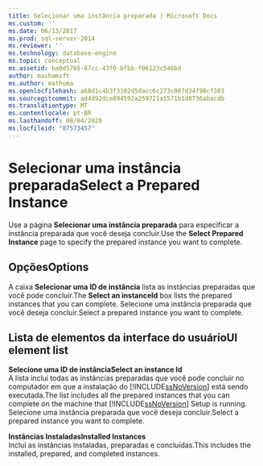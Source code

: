 ```yaml
---
title: Selecionar uma instância preparada | Microsoft Docs
ms.custom: ''
ms.date: 06/13/2017
ms.prod: sql-server-2014
ms.reviewer: ''
ms.technology: database-engine
ms.topic: conceptual
ms.assetid: ba0d57b5-87cc-43f0-bfbb-f06123c546bd
author: mashamsft
ms.author: mathoma
ms.openlocfilehash: a68d1c4b3f3102d5dacc6c273c007d34f90cf303
ms.sourcegitcommit: ad4d92dce894592a259721a1571b1d8736abacdb
ms.translationtype: MT
ms.contentlocale: pt-BR
ms.lasthandoff: 08/04/2020
ms.locfileid: "87573457"
---
```

# <a name="select-a-prepared-instance"></a><span data-ttu-id="d84f5-102">Selecionar uma instância preparada</span><span class="sxs-lookup"><span data-stu-id="d84f5-102">Select a Prepared Instance</span></span>
  <span data-ttu-id="d84f5-103">Use a página **Selecionar uma instância preparada** para especificar a instância preparada que você deseja concluir.</span><span class="sxs-lookup"><span data-stu-id="d84f5-103">Use the **Select Prepared Instance** page to specify the prepared instance you want to complete.</span></span>  
  
## <a name="options"></a><span data-ttu-id="d84f5-104">Opções</span><span class="sxs-lookup"><span data-stu-id="d84f5-104">Options</span></span>  
 <span data-ttu-id="d84f5-105">A caixa **Selecionar uma ID de instância** lista as instâncias preparadas que você pode concluir.</span><span class="sxs-lookup"><span data-stu-id="d84f5-105">The **Select an instanceId** box lists the prepared instances that you can complete.</span></span> <span data-ttu-id="d84f5-106">Selecione uma instância preparada que você deseja concluir.</span><span class="sxs-lookup"><span data-stu-id="d84f5-106">Select a prepared instance you want to complete.</span></span>  
  
## <a name="ui-element-list"></a><span data-ttu-id="d84f5-107">Lista de elementos da interface do usuário</span><span class="sxs-lookup"><span data-stu-id="d84f5-107">UI element list</span></span>  
 <span data-ttu-id="d84f5-108">**Selecione uma ID de instância**</span><span class="sxs-lookup"><span data-stu-id="d84f5-108">**Select an instance Id**</span></span>  
 <span data-ttu-id="d84f5-109">A lista inclui todas as instâncias preparadas que você pode concluir no computador em que a instalação do [!INCLUDE[ssNoVersion](../../includes/ssnoversion-md.md)] está sendo executada.</span><span class="sxs-lookup"><span data-stu-id="d84f5-109">The list includes all the prepared instances that you can complete on the machine that [!INCLUDE[ssNoVersion](../../includes/ssnoversion-md.md)] Setup is running.</span></span> <span data-ttu-id="d84f5-110">Selecione uma instância preparada que você deseja concluir.</span><span class="sxs-lookup"><span data-stu-id="d84f5-110">Select a prepared instance you want to complete.</span></span>  
  
 <span data-ttu-id="d84f5-111">**Instâncias Instaladas**</span><span class="sxs-lookup"><span data-stu-id="d84f5-111">**Installed Instances**</span></span>  
 <span data-ttu-id="d84f5-112">Inclui as instâncias instaladas, preparadas e concluídas.</span><span class="sxs-lookup"><span data-stu-id="d84f5-112">This includes the installed, prepared, and completed instances.</span></span>  
  
  
